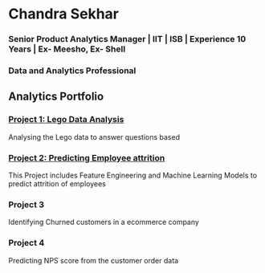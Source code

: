 # Chandra Sekhar
### Senior Product Analytics Manager | IIT | ISB | Experience 10 Years | Ex- Meesho, Ex- Shell
### Data and Analytics Professional


## Analytics Portfolio
### [**Project 1: Lego Data Analysis**](https://github.com/iamchansekhar/Lego-Data-analysis)

Analysing the Lego data to answer questions based

### [ Project 2: Predicting Employee attrition](https://github.com/iamchansekhar/Predicting-Attrition-of-Employees)
This Project includes Feature Engineering and Machine Learning Models to predict attrition of employees

### Project 3
Identifying Churned customers in a ecommerce company

### Project 4
Predicting NPS score from the customer order data

